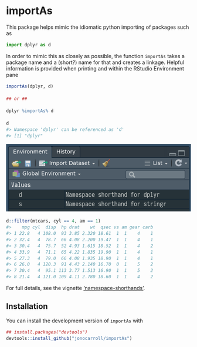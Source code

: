 
<!-- README.md is generated from README.Rmd. Please edit that file -->

# importAs

This package helps mimic the idiomatic python importing of packages such
as

``` python
import dplyr as d
```

In order to mimic this as closely as possible, the function `importAs`
takes a package name and a (short?) name for that and creates a linkage.
Helpful information is provided when printing and within the RStudio
Environment pane

``` r
importAs(dplyr, d)

## or ##

dplyr %importAs% d

d
#> Namespace 'dplyr' can be referenced as 'd'
#> [1] "dplyr"
```

![](./tools/environment.png)

``` r
d::filter(mtcars, cyl == 4, am == 1)
#>    mpg cyl  disp  hp drat    wt  qsec vs am gear carb
#> 1 22.8   4 108.0  93 3.85 2.320 18.61  1  1    4    1
#> 2 32.4   4  78.7  66 4.08 2.200 19.47  1  1    4    1
#> 3 30.4   4  75.7  52 4.93 1.615 18.52  1  1    4    2
#> 4 33.9   4  71.1  65 4.22 1.835 19.90  1  1    4    1
#> 5 27.3   4  79.0  66 4.08 1.935 18.90  1  1    4    1
#> 6 26.0   4 120.3  91 4.43 2.140 16.70  0  1    5    2
#> 7 30.4   4  95.1 113 3.77 1.513 16.90  1  1    5    2
#> 8 21.4   4 121.0 109 4.11 2.780 18.60  1  1    4    2
```

For full details, see the vignette
[‘namespace-shorthands’](./docs/articles/namespace-shorthands.html).

## Installation

You can install the development version of `importAs` with

``` r
## install.packages("devtools")
devtools::install_github("jonocarroll/importAs")
```
